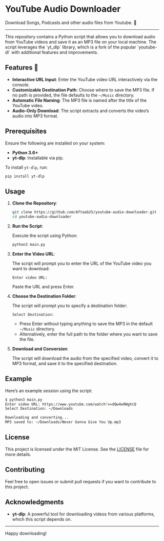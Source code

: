 
# YouTube Audio Downloader
Download Songs, Podcasts and other audio files from Youtube. 🎵
<hr>
This repository contains a Python script that allows you to download audio from YouTube videos and save it as an MP3 file on your local machine. The script leverages the `yt_dlp` library, which is a fork of the popular `youtube-dl` with additional features and improvements.

## Features 🚀

- **Interactive URL Input**: Enter the YouTube video URL interactively via the console.
- **Customizable Destination Path**: Choose where to save the MP3 file. If no path is provided, the file defaults to the `~/Music` directory.
- **Automatic File Naming**: The MP3 file is named after the title of the YouTube video.
- **Audio-Only Download**: The script extracts and converts the video’s audio into MP3 format.

## Prerequisites

Ensure the following are installed on your system:

- **Python 3.6+**
- **yt-dlp**: Installable via pip.

To install `yt-dlp`, run:

```bash
pip install yt-dlp
```

## Usage

1. **Clone the Repository**:

   ```bash
   git clone https://github.com/Aftaab25/youtube-audio-downloader.git
   cd youtube-audio-downloader
   ```

2. **Run the Script**:

   Execute the script using Python:

   ```bash
   python3 main.py
   ```

3. **Enter the Video URL**:

   The script will prompt you to enter the URL of the YouTube video you want to download:

   ```
   Enter video URL:
   ```

   Paste the URL and press Enter.

4. **Choose the Destination Folder**:

   The script will prompt you to specify a destination folder:

   ```
   Select Destination:
   ```

   - Press Enter without typing anything to save the MP3 in the default `~/Music` directory.
   - Alternatively, enter the full path to the folder where you want to save the file.

5. **Download and Conversion**:

   The script will download the audio from the specified video, convert it to MP3 format, and save it to the specified destination.

## Example

Here’s an example session using the script:

```bash
$ python3 main.py
Enter video URL: https://www.youtube.com/watch?v=dQw4w9WgXcQ
Select Destination: ~/Downloads

Downloading and converting...
MP3 saved to: ~/Downloads/Never Gonna Give You Up.mp3
```

## License

This project is licensed under the MIT License. See the [LICENSE](LICENSE) file for more details.

## Contributing

Feel free to open issues or submit pull requests if you want to contribute to this project.

## Acknowledgments

- **yt-dlp**: A powerful tool for downloading videos from various platforms, which this script depends on.

---

Happy downloading!

